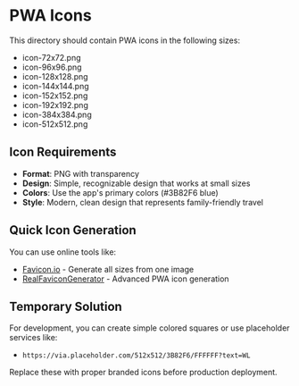 # PWA Icons

This directory should contain PWA icons in the following sizes:

- icon-72x72.png
- icon-96x96.png
- icon-128x128.png
- icon-144x144.png
- icon-152x152.png
- icon-192x192.png
- icon-384x384.png
- icon-512x512.png

## Icon Requirements

- **Format**: PNG with transparency
- **Design**: Simple, recognizable design that works at small sizes
- **Colors**: Use the app's primary colors (#3B82F6 blue)
- **Style**: Modern, clean design that represents family-friendly travel

## Quick Icon Generation

You can use online tools like:
- [Favicon.io](https://favicon.io/) - Generate all sizes from one image
- [RealFaviconGenerator](https://realfavicongenerator.net/) - Advanced PWA icon generation

## Temporary Solution

For development, you can create simple colored squares or use placeholder services like:
- `https://via.placeholder.com/512x512/3B82F6/FFFFFF?text=WL`

Replace these with proper branded icons before production deployment. 